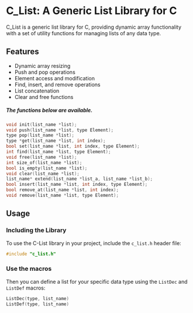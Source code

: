 # C_List: A Generic List Library for C

C_List is a generic list library for C, providing dynamic array functionality with a set of utility functions for managing lists of any data type.

## Features

- Dynamic array resizing
- Push and pop operations
- Element access and modification
- Find, insert, and remove operations
- List concatenation
- Clear and free functions

##### The functions below are available.

```C
void init(list_name *list);
void push(list_name *list, type Element);
type pop(list_name *list);
type *get(list_name *list, int index);
bool set(list_name *list, int index, type Element);
int find(list_name *list, type Element);
void free(list_name *list);
int size_of(list_name *list);
bool is_empty(list_name *list);
void clear(list_name *list);
list_name* extend(list_name *list_a, list_name *list_b);
bool insert(list_name *list, int index, type Element);
bool remove_at(list_name *list, int index);
void remove(list_name *list, type Element);
```

## Usage

### Including the Library

To use the C-List library in your project, include the `c_list.h` header file:

```c
#include "c_list.h"
```

### Use the macros

Then you can define a list for your specific data type using the `ListDec` and `ListDef` macros:

```c
ListDec(type, list_name)
ListDef(type, list_name)
```

